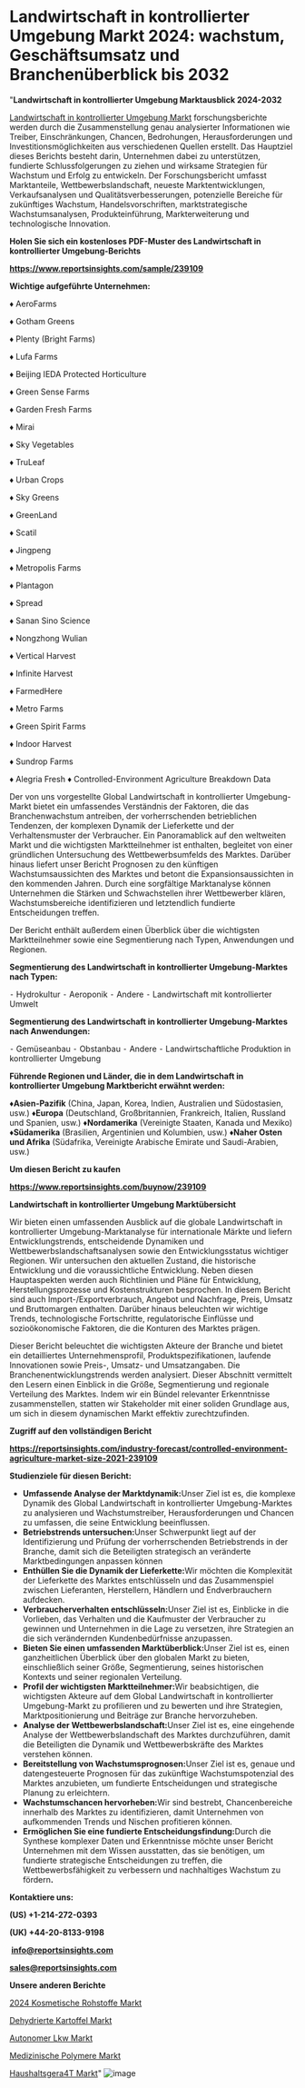 # Landwirtschaft in kontrollierter Umgebung Markt 2024: wachstum, Geschäftsumsatz und Branchenüberblick bis 2032

"<strong><b>Landwirtschaft in kontrollierter Umgebung Marktausblick 2024-2032</b></strong>

<a href=https://www.reportsinsights.com/sample/239109>Landwirtschaft in kontrollierter Umgebung Markt</a> forschungsberichte werden durch die Zusammenstellung genau analysierter Informationen wie Treiber, Einschränkungen, Chancen, Bedrohungen, Herausforderungen und Investitionsmöglichkeiten aus verschiedenen Quellen erstellt. Das Hauptziel dieses Berichts besteht darin, Unternehmen dabei zu unterstützen, fundierte Schlussfolgerungen zu ziehen und wirksame Strategien für Wachstum und Erfolg zu entwickeln. Der Forschungsbericht umfasst Marktanteile, Wettbewerbslandschaft, neueste Marktentwicklungen, Verkaufsanalysen und Qualitätsverbesserungen, potenzielle Bereiche für zukünftiges Wachstum, Handelsvorschriften, marktstrategische Wachstumsanalysen, Produkteinführung, Markterweiterung und technologische Innovation.

<strong><b>Holen Sie sich ein kostenloses PDF-Muster des Landwirtschaft in kontrollierter Umgebung-Berichts</b></strong>

<a href=https://www.reportsinsights.com/sample/239109><strong><u>https://www.reportsinsights.com/sample/239109</u></strong></a>

<strong>Wichtige aufgeführte Unternehmen:</strong>

♦ AeroFarms

♦ Gotham Greens

♦ Plenty (Bright Farms)

♦ Lufa Farms

♦ Beijing IEDA Protected Horticulture

♦ Green Sense Farms

♦ Garden Fresh Farms

♦ Mirai

♦ Sky Vegetables

♦ TruLeaf

♦ Urban Crops

♦ Sky Greens

♦ GreenLand

♦ Scatil

♦ Jingpeng

♦ Metropolis Farms

♦ Plantagon

♦ Spread

♦ Sanan Sino Science

♦ Nongzhong Wulian

♦ Vertical Harvest

♦ Infinite Harvest

♦ FarmedHere

♦ Metro Farms

♦ Green Spirit Farms

♦ Indoor Harvest

♦ Sundrop Farms

♦ Alegria Fresh
♦ Controlled-Environment Agriculture Breakdown Data

Der von uns vorgestellte Global Landwirtschaft in kontrollierter Umgebung-Markt bietet ein umfassendes Verständnis der Faktoren, die das Branchenwachstum antreiben, der vorherrschenden betrieblichen Tendenzen, der komplexen Dynamik der Lieferkette und der Verhaltensmuster der Verbraucher. Ein Panoramablick auf den weltweiten Markt und die wichtigsten Marktteilnehmer ist enthalten, begleitet von einer gründlichen Untersuchung des Wettbewerbsumfelds des Marktes. Darüber hinaus liefert unser Bericht Prognosen zu den künftigen Wachstumsaussichten des Marktes und betont die Expansionsaussichten in den kommenden Jahren. Durch eine sorgfältige Marktanalyse können Unternehmen die Stärken und Schwachstellen ihrer Wettbewerber klären, Wachstumsbereiche identifizieren und letztendlich fundierte Entscheidungen treffen.

Der Bericht enthält außerdem einen Überblick über die wichtigsten Marktteilnehmer sowie eine Segmentierung nach Typen, Anwendungen und Regionen.

<strong>Segmentierung des Landwirtschaft in kontrollierter Umgebung-Marktes nach Typen:</strong>

⁃ Hydrokultur
⁃ Aeroponik
⁃ Andere
⁃ Landwirtschaft mit kontrollierter Umwelt

<strong>Segmentierung des Landwirtschaft in kontrollierter Umgebung-Marktes nach Anwendungen:</strong>

⁃ Gemüseanbau
⁃ Obstanbau
⁃ Andere
⁃ Landwirtschaftliche Produktion in kontrollierter Umgebung

<strong><b>Führende Regionen und Länder, die in dem Landwirtschaft in kontrollierter Umgebung Marktbericht erwähnt werden:</b></strong>

<strong><b>♦Asien-Pazifik</b></strong> (China, Japan, Korea, Indien, Australien und Südostasien, usw.)
<strong><b>♦Europa</b></strong> (Deutschland, Großbritannien, Frankreich, Italien, Russland und Spanien, usw.)
♦<strong><b>Nordamerika</b></strong> (Vereinigte Staaten, Kanada und Mexiko)
<strong><b>♦Südamerika</b></strong> (Brasilien, Argentinien und Kolumbien, usw.)
<strong><b>♦Naher Osten und Afrika</b></strong> (Südafrika, Vereinigte Arabische Emirate und Saudi-Arabien, usw.)

<strong>Um diesen Bericht zu kaufen</strong>

<a href=https://www.reportsinsights.com/buynow/239109><strong><u>https://www.reportsinsights.com/buynow/239109</u></strong></a>

<strong>Landwirtschaft in kontrollierter Umgebung Marktübersicht</strong>

Wir bieten einen umfassenden Ausblick auf die globale Landwirtschaft in kontrollierter Umgebung-Marktanalyse für internationale Märkte und liefern Entwicklungstrends, entscheidende Dynamiken und Wettbewerbslandschaftsanalysen sowie den Entwicklungsstatus wichtiger Regionen. Wir untersuchen den aktuellen Zustand, die historische Entwicklung und die voraussichtliche Entwicklung. Neben diesen Hauptaspekten werden auch Richtlinien und Pläne für Entwicklung, Herstellungsprozesse und Kostenstrukturen besprochen. In diesem Bericht sind auch Import-/Exportverbrauch, Angebot und Nachfrage, Preis, Umsatz und Bruttomargen enthalten. Darüber hinaus beleuchten wir wichtige Trends, technologische Fortschritte, regulatorische Einflüsse und sozioökonomische Faktoren, die die Konturen des Marktes prägen.

Dieser Bericht beleuchtet die wichtigsten Akteure der Branche und bietet ein detailliertes Unternehmensprofil, Produktspezifikationen, laufende Innovationen sowie Preis-, Umsatz- und Umsatzangaben. Die Branchenentwicklungstrends werden analysiert. Dieser Abschnitt vermittelt den Lesern einen Einblick in die Größe, Segmentierung und regionale Verteilung des Marktes. Indem wir ein Bündel relevanter Erkenntnisse zusammenstellen, statten wir Stakeholder mit einer soliden Grundlage aus, um sich in diesem dynamischen Markt effektiv zurechtzufinden.

<strong>Zugriff auf den vollständigen Bericht</strong>

<a href=https://reportsinsights.com/industry-forecast/controlled-environment-agriculture-market-size-2021-239109><strong>https://reportsinsights.com/industry-forecast/controlled-environment-agriculture-market-size-2021-239109</strong></a>

<strong>Studienziele für diesen Bericht:</strong>
<ul>
  <li><strong>Umfassende Analyse der Marktdynamik:</strong>Unser Ziel ist es, die komplexe Dynamik des Global Landwirtschaft in kontrollierter Umgebung-Marktes zu analysieren und Wachstumstreiber, Herausforderungen und Chancen zu umfassen, die seine Entwicklung beeinflussen.</li>
  <li><strong>Betriebstrends untersuchen:</strong>Unser Schwerpunkt liegt auf der Identifizierung und Prüfung der vorherrschenden Betriebstrends in der Branche, damit sich die Beteiligten strategisch an veränderte Marktbedingungen anpassen können</li>
  <li><strong>Enthüllen Sie die Dynamik der Lieferkette:</strong>Wir möchten die Komplexität der Lieferkette des Marktes entschlüsseln und das Zusammenspiel zwischen Lieferanten, Herstellern, Händlern und Endverbrauchern aufdecken.</li>
  <li><strong>Verbraucherverhalten entschlüsseln:</strong>Unser Ziel ist es, Einblicke in die Vorlieben, das Verhalten und die Kaufmuster der Verbraucher zu gewinnen und Unternehmen in die Lage zu versetzen, ihre Strategien an die sich verändernden Kundenbedürfnisse anzupassen.</li>
  <li><strong>Bieten Sie einen umfassenden Marktüberblick:</strong>Unser Ziel ist es, einen ganzheitlichen Überblick über den globalen Markt zu bieten, einschließlich seiner Größe, Segmentierung, seines historischen Kontexts und seiner regionalen Verteilung.</li>
  <li><strong>Profil der wichtigsten Marktteilnehmer:</strong>Wir beabsichtigen, die wichtigsten Akteure auf dem Global Landwirtschaft in kontrollierter Umgebung-Markt zu profilieren und zu bewerten und ihre Strategien, Marktpositionierung und Beiträge zur Branche hervorzuheben.</li>
  <li><strong>Analyse der Wettbewerbslandschaft:</strong>Unser Ziel ist es, eine eingehende Analyse der Wettbewerbslandschaft des Marktes durchzuführen, damit die Beteiligten die Dynamik und Wettbewerbskräfte des Marktes verstehen können.</li>
  <li><strong>Bereitstellung von Wachstumsprognosen:</strong>Unser Ziel ist es, genaue und datengesteuerte Prognosen für das zukünftige Wachstumspotenzial des Marktes anzubieten, um fundierte Entscheidungen und strategische Planung zu erleichtern.</li>
  <li><strong>Wachstumschancen hervorheben:</strong>Wir sind bestrebt, Chancenbereiche innerhalb des Marktes zu identifizieren, damit Unternehmen von aufkommenden Trends und Nischen profitieren können.</li>
  <li><strong>Ermöglichen Sie eine fundierte Entscheidungsfindung:</strong>Durch die Synthese komplexer Daten und Erkenntnisse möchte unser Bericht Unternehmen mit dem Wissen ausstatten, das sie benötigen, um fundierte strategische Entscheidungen zu treffen, die Wettbewerbsfähigkeit zu verbessern und nachhaltiges Wachstum zu fördern<strong>.</strong></li>
</ul>
<strong>Kontaktiere uns:</strong>

<strong>(US) +1-214-272-0393</strong>

<strong>(UK) +44-20-8133-9198</strong>

<strong> </strong><a href=info@reportsinsights.com><strong><u>info@reportsinsights.com</u></strong></a>

<a href=sales@reportsinsights.com><strong><u>sales@reportsinsights.com</u></strong></a>

<strong>Unsere anderen Berichte</strong>

<a href=https://de.linkedin.com/pulse/2024-kosmetische-rohstoffe-markt-nachfrage-0kmaf/>2024 Kosmetische Rohstoffe Markt</a>

<a href=https://de.linkedin.com/pulse/dehydrierte-kartoffel-markt-booming-regionaly-zlo0f/>Dehydrierte Kartoffel Markt</a>

<a href=https://www.linkedin.com/pulse/autonomer-lkw-markt-forschung-aktuelle-trends-nl2rc/>Autonomer Lkw Markt</a>

<a href=https://de.linkedin.com/pulse/medizinische-polymere-markt-2024-bietet-regionale/>Medizinische Polymere Markt</a>

<a href=https://de.linkedin.com/pulse/haushaltsger%C3%A4t-markt-20232030-marktdynamik-und-hqocf/>Haushaltsgera4T Markt</a>"
![image](https://github.com/Jaayaachit/RIGlobal/assets/158452289/2f3c3408-2284-43b3-a18a-c32085cb9cb1)
